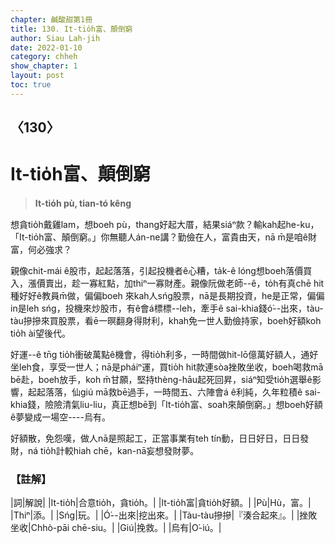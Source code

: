 ```yaml
---
chapter: 鹹酸甜第1冊
title: 130. It-tio̍h富、顛倒窮
author: Siau Lah-jih
date: 2022-01-10
category: chheh
show_chapter: 1
layout: post
toc: true
---
```

  
## 〈130〉
# It-tio̍h富、顛倒窮
>**It-tio̍h pù, tian-tó kêng**
 
想貪tio̍h戴雞lam，想boeh pù，thang好起大厝，結果siáⁿ款？輸kah起he-ku，「It-tio̍h富、顛倒窮。」你無聽人án-ne講？勤儉在人，富貴由天，nā m̄是咱ê財富，何必強求？

親像chit-mái ê股市，起起落落，引起投機者ê心糟，ta̍k-ê lóng想boeh落價買入，漲價賣出，趁一寡紅點，加thiⁿ一寡財產。親像阮做老師--ê，to̍h有真chē hit種好好ê教員m̄做，偏偏boeh 來kah人sńg股票，nā是長期投資，he是正常，偏偏in是leh sńg，投機來炒股市，有ê會á標標--leh，牽手ê sai-khia錢ó͘--出來，tàu-tàu摻摻來買股票，看ē一暝翻身得財利，khah免一世人勤儉持家，boeh好額koh tio̍h ài望後代。

好運--ê tn̄g tio̍h衝破萬點ê機會，得tio̍h利多，一時間做hit-lō億萬好額人，通好坐leh食，享受一世人；nā是pháiⁿ運，買tio̍h hit款連sòa挫敗坐收，boeh喝救mā bē赴，boeh放手，koh m̄甘願，堅持thèng-hāu起死回昇，siáⁿ知受tio̍h選舉ê影響，起起落落，仙giú mā救bē過手，一時間五、六陣會á ê利純，久年粒積ê sai-khia錢，險險清氣liu-liu，真正想bē到「It-tio̍h富、soah來顛倒窮。」想boeh好額ê夢變成一場空----烏有。

好額散，免怨嘆，做人nā是照起工，正當事業有teh tín動，日日好日，日日發財，ná tio̍h計較hiah  chē，kan-nā妄想發財夢。

### 【註解】

|詞|解說|
|It-tio̍h|合意tio̍h，貪tio̍h。|
|It-tio̍h富|貪tio̍h好額。|
|Pù|Hù，富。|
|Thiⁿ|添。|
|Sńg|玩。|
|Ó͘--出來|挖出來。|
|Tàu-tàu摻摻|『湊合起來』。|
|挫敗坐收|Chhò-pāi chē-siu。|
|Giú|挽救。|
|烏有|O͘-iú。|
